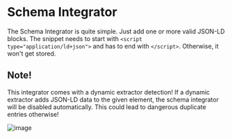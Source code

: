 # Schema Integrator
The Schema Integrator is quite simple. Just add one or more valid JSON-LD blocks.
The snippet needs to start with `<script type="application/ld+json">` and has to end with `</script>`. Otherwise, it won't get stored.

## Note!
This integrator comes with a dynamic extractor detection!
If a dynamic extractor adds JSON-LD data to the given element, the schema integrator will be disabled automatically.
This could lead to dangerous duplicate entries otherwise! 

![image](https://user-images.githubusercontent.com/700119/79671562-599c9680-81cb-11ea-8c8c-2443da036d8b.png)

